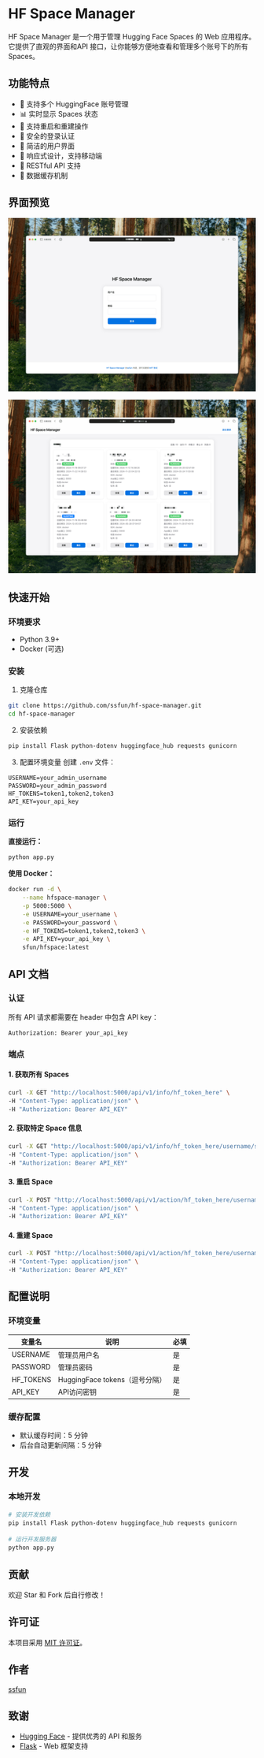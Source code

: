 # HF Space Manager

HF Space Manager 是一个用于管理 Hugging Face Spaces 的 Web 应用程序。它提供了直观的界面和API 接口，让你能够方便地查看和管理多个账号下的所有 Spaces。

## 功能特点

- 🚀 支持多个 HuggingFace 账号管理
- 📊 实时显示 Spaces 状态
- 🔄 支持重启和重建操作
- 🔑 安全的登录认证
- 🎯 简洁的用户界面
- 📱 响应式设计，支持移动端
- 🔌 RESTful API 支持
- 💾 数据缓存机制

## 界面预览
![index](/preview/index.png "index")

![dashboard](/preview/dashboard.png "dashboard")

## 快速开始

### 环境要求

- Python 3.9+
- Docker (可选)

### 安装

1. 克隆仓库
```bash
git clone https://github.com/ssfun/hf-space-manager.git
cd hf-space-manager
```

2. 安装依赖
```bash
pip install Flask python-dotenv huggingface_hub requests gunicorn
```

3. 配置环境变量
创建 `.env` 文件：
```env
USERNAME=your_admin_username
PASSWORD=your_admin_password
HF_TOKENS=token1,token2,token3
API_KEY=your_api_key
```

### 运行

**直接运行：**
```bash
python app.py
```

**使用 Docker：**
```bash
docker run -d \
    --name hfspace-manager \
    -p 5000:5000 \
    -e USERNAME=your_username \
    -e PASSWORD=your_password \
    -e HF_TOKENS=token1,token2,token3 \
    -e API_KEY=your_api_key \
    sfun/hfspace:latest
```

## API 文档

### 认证
所有 API 请求都需要在 header 中包含 API key：
```
Authorization: Bearer your_api_key
```

### 端点

#### 1. 获取所有 Spaces
```bash
curl -X GET "http://localhost:5000/api/v1/info/hf_token_here" \
-H "Content-Type: application/json" \
-H "Authorization: Bearer API_KEY"
```

#### 2. 获取特定 Space 信息
```bash
curl -X GET "http://localhost:5000/api/v1/info/hf_token_here/username/space-name" \
-H "Content-Type: application/json" \
-H "Authorization: Bearer API_KEY"
```

#### 3. 重启 Space
```bash
curl -X POST "http://localhost:5000/api/v1/action/hf_token_here/username/space-name/restart" \
-H "Content-Type: application/json" \
-H "Authorization: Bearer API_KEY"
```

#### 4. 重建 Space
```bash
curl -X POST "http://localhost:5000/api/v1/action/hf_token_here/username/space-name/restart" \
-H "Content-Type: application/json" \
-H "Authorization: Bearer API_KEY"
```

## 配置说明

### 环境变量

| 变量名 | 说明 | 必填 |
|--------|------|------|
| USERNAME | 管理员用户名 | 是 |
| PASSWORD | 管理员密码 | 是 |
| HF_TOKENS | HuggingFace tokens（逗号分隔） | 是 |
| API_KEY | API访问密钥 | 是 |

### 缓存配置

- 默认缓存时间：5 分钟
- 后台自动更新间隔：5 分钟

## 开发

### 本地开发
```bash
# 安装开发依赖
pip install Flask python-dotenv huggingface_hub requests gunicorn

# 运行开发服务器
python app.py
```

## 贡献

欢迎 Star 和 Fork 后自行修改！

## 许可证

本项目采用 [MIT 许可证](https://opensource.org/license/mit)。

## 作者

[ssfun](https://github.com/ssfun)

## 致谢

- [Hugging Face](https://huggingface.co/) - 提供优秀的 API 和服务
- [Flask](https://flask.palletsprojects.com/) - Web 框架支持
